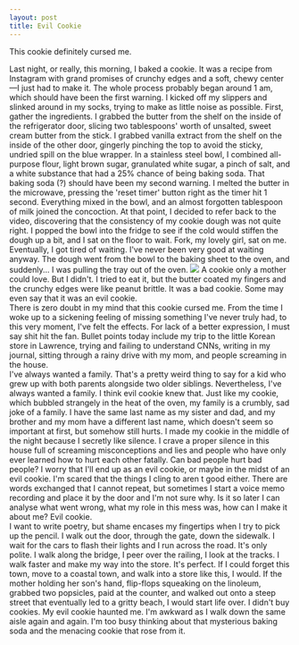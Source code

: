 ```yaml
---
layout: post
title: Evil Cookie
---
```


This cookie definitely cursed me.

<!--more-->

<div class= "indent"> Last night, or really, this morning, I baked a cookie. It was a recipe from Instagram with grand promises of crunchy edges and a soft, chewy center—I just had to make it. The whole process probably began around 1 am, which should have been the first warning. I kicked off my slippers and slinked around in my socks, trying to make as little noise as possible. First, gather the ingredients. I grabbed the butter from the shelf on the inside of the refrigerator door, slicing two tablespoons' worth of unsalted, sweet cream butter from the stick. I grabbed vanilla extract from the shelf on the inside of the other door, gingerly pinching the top to avoid the sticky, undried spill on the blue wrapper. In a stainless steel bowl, I combined all-purpose flour, light brown sugar, granulated white sugar, a pinch of salt, and a white substance that had a 25% chance of being baking soda. That baking soda (?) should have been my second warning. I melted the butter in the microwave, pressing the 'reset timer' button right as the timer hit 1 second. Everything mixed in the bowl, and an almost forgotten tablespoon of milk joined the concoction. At that point, I decided to refer back to the video, discovering that the consistency of my cookie dough was not quite right. I popped the bowl into the fridge to see if the cold would stiffen the dough up a bit, and I sat on the floor to wait. Fork, my lovely girl, sat on me. Eventually, I got tired of waiting. I've never been very good at waiting anyway. The dough went from the bowl to the baking sheet to the oven, and suddenly... I was pulling the tray out of the oven. <img src="/assets/evilcookie.png"> A cookie only a mother could love. But I didn't. I tried to eat it, but the butter coated my fingers and the crunchy edges were like peanut brittle. It was a bad cookie. Some may even say that it was an evil cookie.</div>
<div class= "indent"> There is zero doubt in my mind that this cookie cursed me. From the time I woke up to a sickening feeling of missing something I've never truly had, to this very moment, I've felt the effects. For lack of a better expression, I must say shit hit the fan. Bullet points today include my trip to the little Korean store in Lawrence, trying and failing to understand CNNs, writing in my journal, sitting through a rainy drive with my mom, and people screaming in the house.</div>
<div class= "indent"> I've always wanted a family. That's a pretty weird thing to say for a kid who grew up with both parents alongside two older siblings. Nevertheless, I've always wanted a family. I think evil cookie knew that. Just like my cookie, which bubbled strangely in the heat of the oven, my family is a crumbly, sad joke of a family. I have the same last name as my sister and dad, and my brother and my mom have a different last name, which doesn't seem so important at first, but somehow still hurts. I made my cookie in the middle of the night because I secretly like silence. I crave a proper silence in this house full of screaming misconceptions and lies and people who have only ever learned how to hurt each other fatally. Can bad people hurt bad people? I worry that I'll end up as an evil cookie, or maybe in the midst of an evil cookie. I'm scared that the things I cling to aren
t good either. There are words exchanged that I cannot repeat, but sometimes I start a voice memo recording and place it by the door and I'm not sure why. Is it so later I can analyse what went wrong, what my role in this mess was, how can I make it about me? Evil cookie.</div>
<div class= "indent"> I want to write poetry, but shame encases my fingertips when I try to pick up the pencil. I walk out the door, through the gate, down the sidewalk. I wait for the cars to flash their lights and I run across the road. It's only polite. I walk along the bridge, I peer over the railing, I look at the tracks. I walk faster and make my way into the store. It's perfect. If I could forget this town, move to a coastal town, and walk into a store like this, I would. If the mother holding her son's hand, flip-flops squeaking on the linoleum, grabbed two popsicles, paid at the counter, and walked out onto a steep street that eventually led to a gritty beach, I would start life over. I didn't buy cookies. My evil cookie haunted me. I'm awkward as I walk down the same aisle again and again. I'm too busy thinking about that mysterious baking soda and the menacing cookie that rose from it.
